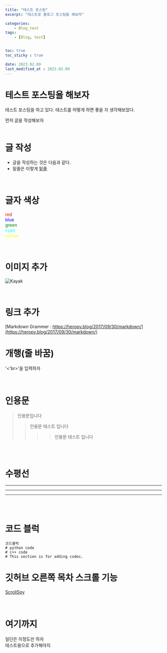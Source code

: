 ```yaml
---
title: "테스트 포스팅"
excerpt: "테스트로 블로그 포스팅을 해보자"

categories:
    - Blog_test
tags:
    - [Blog, test]


toc: true
toc_sticky : true

date: 2023.02.09
last_modified_at : 2023.02.09
---
```

# 테스트 포스팅을 해보자
테스트 포스팅을 하고 있다.
테스트를 어떻게 하면 좋을 지 생각해보았다.

먼저 글을 작성해보자  
<br>      

# 글 작성  
 * 글을 작성하는 것은 다음과 같다.  
 * 밑줄은 이렇게 <u>밑줄</u>

<br>

# 글자 색상  
<span style="color:red">red</span></br>
<span style="color:blue">blue</span></br>
<span style="color:green">green</span></br>
<span style="color:cyan">cyan</span></br>
<span style="color:yellow">yellow</span></br>


<br>


# 이미지 추가
![Kayak][logo]

[logo]: http://www.gstatic.com/webp/gallery/2.jpg "To go kayaking."

<br>

# 링크 추가
[Markdown Grammer : https://heropy.blog/2017/09/30/markdown/](https://heropy.blog/2017/09/30/markdown/)


# 개행(줄 바꿈)

 '<'br>'을 입력하자</br>
<br>
<br>


# 인용문
> 인용문입니다
>> 인용문 테스트 입니다
>>>> 인용문 테스트 입니다

<br>
<br>

# 수평선
---

***

___

<br>
<br>

# 코드 블럭
```
코드블럭
# python code
# c++ code
# This section is for adding codes.
```

# 깃허브 오른쪽 목차 스크롤 기능 
[ScrollSpy](https://velog.io/@outstandingboy/Github-%EB%B8%94%EB%A1%9C%EA%B7%B8-%ED%8F%AC%EC%8A%A4%ED%8A%B8%EC%97%90-%EC%8A%A4%ED%81%AC%EB%A1%A4%EC%97%90-%EB%94%B0%EB%A5%B8-%EB%AA%A9%EC%B0%A8Table-of-Contents-TOC%EB%A5%BC-%EB%9D%84%EC%9A%B0%EB%8A%94-ScrollSpy-%EA%B8%B0%EB%8A%A5-%EA%B5%AC%ED%98%84%ED%95%98%EA%B8%B0)
<br>
<br>
<br>

# 여기까지
일단은 이정도만 하자
<br>
테스트용으로 추가해야지

